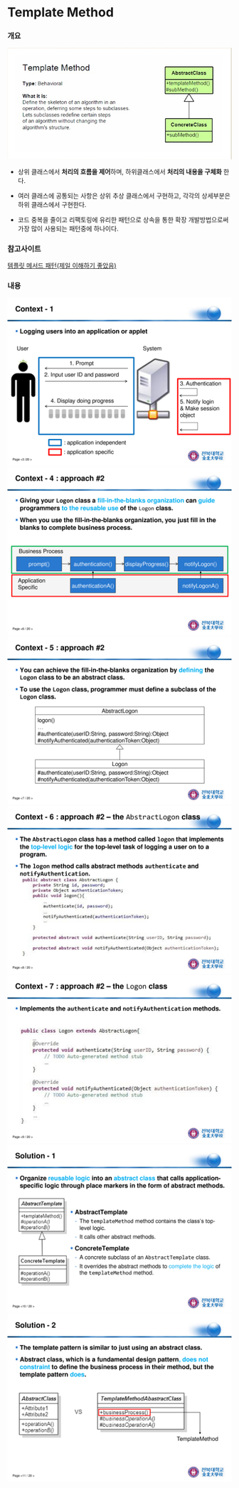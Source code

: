 # Template Method

### 개요

![1](/assets/template/main.PNG)

- 상위 클래스에서 **처리의 흐름을 제어**하며, 하위클래스에서 **처리의 내용을 구체화** 한다.

- 여러 클래스에 공통되는 사항은 상위 추상 클래스에서 구현하고, 각각의 상세부분은 하위 클래스에서 구현한다.

- 코드 중복을 줄이고 리팩토링에 유리한 패턴으로 상속을 통한 확장 개발방법으로써 가장 많이 사용되는 패턴중에 하나이다.

### 참고사이트

[템플릿 메서드 패턴(제일 이해하기 좋았음)](http://copynull.tistory.com/124)

### 내용

![1](/assets/template/1.jpg)
![1](/assets/template/2.jpg)
![1](/assets/template/3.jpg)
![1](/assets/template/4.jpg)
![1](/assets/template/5.jpg)
![1](/assets/template/6.jpg)
![1](/assets/template/7.jpg)
